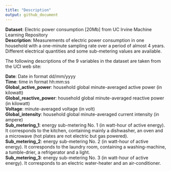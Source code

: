 ```yaml
---
title: "Description"
output: github_document
---
```



**Dataset**: Electric power consumption [20Mb] from UC Irvine Machine Learning Repository  
**Description**: Measurements of electric power consumption in one household with a one-minute sampling rate over a period of almost 4 years. Different electrical quantities and some sub-metering values are available.   

The following descriptions of the 9 variables in the dataset are taken from the UCI web site:  

**Date**: Date in format dd/mm/yyyy  
**Time**: time in format hh:mm:ss  
**Global_active_power**: household global minute-averaged active power (in kilowatt)  
**Global_reactive_power**: household global minute-averaged reactive power (in kilowatt)  
**Voltage**: minute-averaged voltage (in volt)  
**Global_intensity**: household global minute-averaged current intensity (in ampere)  
**Sub_metering_1**: energy sub-metering No. 1 (in watt-hour of active energy). It corresponds to the kitchen, containing mainly a dishwasher, an oven and a microwave (hot plates are not electric but gas powered).  
**Sub_metering_2**: energy sub-metering No. 2 (in watt-hour of active energy). It corresponds to the laundry room, containing a washing-machine, a tumble-drier, a refrigerator and a light.  
**Sub_metering_3**: energy sub-metering No. 3 (in watt-hour of active energy). It corresponds to an electric water-heater and an air-conditioner.  






